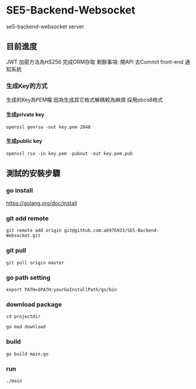 # SE5-Backend-Websocket
se5-backend-websocket server


## 目前進度
JWT 加密方法為HS256
完成ORM存取 
剩餘事項: 開API 去Commit front-end 通知系統
### 生成Key的方式
生成的Key為PEM檔 因為生成其它格式解碼較為麻煩 採用pbcs8格式
#### 生成private key
```
openssl genrsa -out key.pem 2048
```
#### 生成public key
```
openssl rsa -in key.pem -pubout -out key.pem.pub
```

## 測試的安裝步驟
### go install
https://golang.org/doc/install

### git add remote
```
git remote add origin git@github.com:a6976933/SE5-Backend-Websocket.git
```
### git pull
```
git pull origin master
```
### go path setting
```
export PATH=$PATH:yourGoInstallPath/go/bin
```
### download package
```
cd projectdir
```
```
go mod download
```
### build
```
go build main.go
```
### run
```
./main
```

